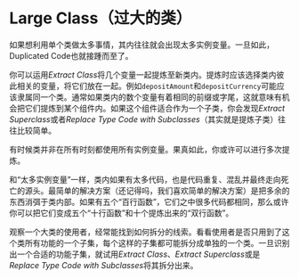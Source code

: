 # Large Class（过大的类）

如果想利用单个类做太多事情，其内往往就会出现太多实例变量。一旦如此，Duplicated Code也就接踵而至了。

你可以运用*Extract Class*将几个变量一起提炼至新类内。提炼时应该选择类内彼此相关的变量，将它们放在一起。例如`depositAmount`和`depositCurrency`可能应该隶属同一个类。通常如果类内的数个变量有着相同的前缀或字尾，这就意味有机会把它们提炼到某个组件内。如果这个组件适合作为一个子类，你会发现*Extract Superclass*或者*Replace Type Code with Subclasses*（其实就是提炼子类）往往比较简单。

有时候类并非在所有时刻都使用所有实例变量。果真如此，你或许可以进行多次提炼。

和“太多实例变量”一样，类内如果有太多代码，也是代码重复、混乱并最终走向死亡的源头。最简单的解决方案（还记得吗，我们喜欢简单的解决方案）是把多余的东西消弭于类内部。如果有五个“百行函数”，它们之中很多代码都相同，那么或许你可以把它们变成五个“十行函数”和十个提炼出来的“双行函数”。

观察一个大类的使用者，经常能找到如何拆分的线索。看看使用者是否只用到了这个类所有功能的一个子集，每个这样的子集都可能拆分成单独的一个类。一旦识别出一个合适的功能子集，就试用*Extract Class*、*Extract Superclass*或是*Replace Type Code with Subclasses*将其拆分出来。
